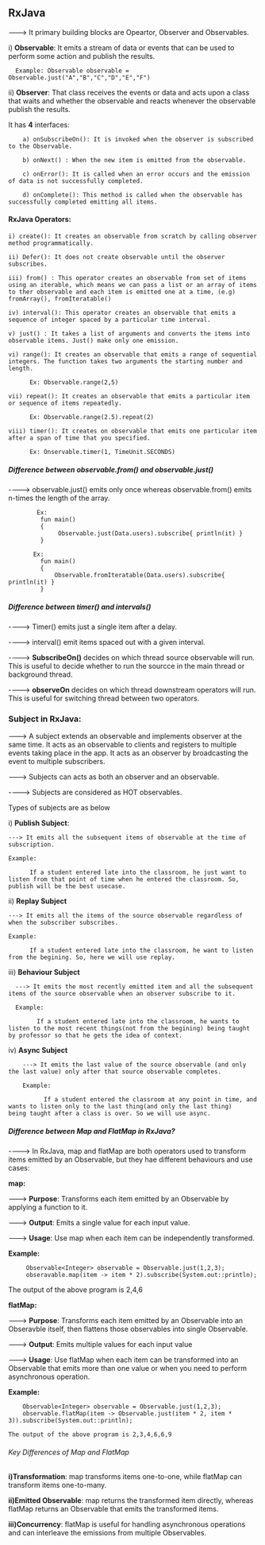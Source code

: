 ## RxJava

---> It primary building blocks are Opeartor, Observer and Observables.

i) **Observable**: It emits a stream of data or events that can be used to perform some action and publish the results.

      Example: Observable observable = Observable.just("A","B","C","D","E","F")

ii) **Observer**: That class receives the events or data and acts upon a class that waits and whether the observable and reacts whenever the observable publish the results.

It has **4** interfaces:

        a) onSubscribeOn(): It is invoked when the observer is subscribed to the Observable.
        
        b) onNext() : When the new item is emitted from the observable.
        
        c) onError(): It is called when an error occurs and the emission of data is not successfully completed.
        
        d) onComplete(): This method is called when the observable has successfully completed emitting all items.

#### RxJava Operators:

    i) create(): It creates an observable from scratch by calling observer method programmatically.

    ii) Defer(): It does not create observable until the observer subscribes.

    iii) from() : This operator creates an observable from set of items using an iterable, which means we can pass a list or an array of items to ther observable and each item is emitted one at a time, (e.g) fromArray(), fromIteratable()

    iv) interval(): This operator creates an observable that emits a sequence of integer spaced by a particular time interval.

    v) just() : It takes a list of arguments and converts the items into observable items. Just() make only one emission.

    vi) range(): It creates an observable that emits a range of sequential integers. The function takes two arguments the starting number and length.

          Ex: Observable.range(2,5)

    vii) repeat(): It creates an observable that emits a particular item or sequence of items repeatedly.

          Ex: Observable.range(2.5).repeat(2)

    viii) timer(): It creates on observable that emits one particular item after a span of time that you specified.

          Ex: Onservable.timer(1, TimeUnit.SECONDS)


##### Difference between observable.from() and observable.just()

----> observable.just() emits only once whereas observable.from() emits n-times the length of the array.

            Ex: 
             fun main()
             {
                  Observable.just(Data.users).subscribe{ println(it) }
             }
      
           Ex: 
             fun main()
             {
                 Observable.fromIteratable(Data.users).subscribe{ println(it) } 
             }

##### Difference between timer() and intervals()

----> Timer() emits just a single item after a delay.

----> interval() emit items spaced out with a given interval.


----> **SubscribeOn()** decides on which thread source observable will run. This is useful to decide whether to run the sourcce in the main thread or background thread.

----> **observeOn** decides on which thread downstream operators will run. This is useful for switching thread between two operators.

### Subject in RxJava:

---> A subject extends an observable and implements observer at the same time. It acts as an observable to clients and registers to multiple events taking place in the app. It acts as an observer by broadcasting the event to multiple subscribers.

 ---> Subjects can acts as both an observer and an observable.

 ----> Subjects are considered as HOT observables.

  Types of subjects are as below

  i) **Publish Subject**:

    ---> It emits all the subsequent items of observable at the time of subscription.

    Example: 

          If a student entered late into the classroom, he just want to listen from that point of time when he entered the classroom. So, publish will be the best usecase.

  ii) **Replay Subject**

    ---> It emits all the items of the source observable regardless of when the subscriber subscribes.

    Example:

          If a student entered late into the classroom, he want to listen from the begining. So, here we will use replay.

  iii) **Behaviour Subject**     

      ---> It emits the most recently emitted item and all the subsequent items of the source observable when an observer subscribe to it.

      Example:

            If a student entered late into the classroom, he wants to listen to the most recent things(not from the begining) being taught             by professor so that he gets the idea of context.

  iv) **Async Subject**

        ---> It emits the last value of the source observable (and only the last value) only after that source observable completes.

        Example:

              If a student entered the classroom at any point in time, and wants to listen only to the last thing(and only the last thing)                being taught after a class is over. So we will use async.
  

##### Difference between Map and FlatMap in RxJava?

 ----> In RxJava, map and flatMap are both operators used to transform items emitted by an Observable, but they hae different behaviours and use cases:

**map:**

 ---> **Purpose**: Transforms each item emitted by an Observable by applying a function to it.

 ---> **Output**: Emits a single value for each input value.

 ---> **Usage**: Use map when each item can be independently transformed.

   **Example:**

         Observable<Integer> observable = Observable.just(1,2,3);
         obseravable.map(item -> item * 2).subscribe(System.out::println);

   The output of the above program is 2,4,6

**flatMap:**    

---> **Purpose**: Transforms each item emitted by an Observable into an Obseravble itself, then flattens those observables into single Observable.

---> **Output**: Emits multiple values for each input value

---> **Usage**: Use flatMap when each item can be transformed into an Observable that emits more than one value or when you need to perform asynchronous operation.

   **Example:**

        Observable<Integer> observable = Observable.just(1,2,3);
        observable.flatMap(item -> Observable.just(item * 2, item * 3)).subscribe(System.out::println);

    The output of the above program is 2,3,4,6,6,9
    
###### Key Differences of Map and FlatMap

 **i)Transformation**:  map transforms items one-to-one, while flatMap can transform items one-to-many.

 **ii)Emitted Observable**: map returns the transformed item directly, whereas flatMap returns an Observable that emits the transformed items.

 **iii)Concurrency**: flatMap is useful for handling asynchronous operations and can interleave the emissions from multiple Observables.
